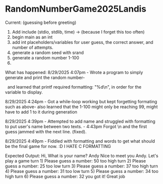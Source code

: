# RandomNumberGame2025Landis

Current: (guessing before greeting)
1. Add include (stdio, stdlib, time) -> (because I forget this too often)
2. begin main as an int
3. add int placeholders/variables for user guess, the correct answer, and number of attempts.
4. generate a random seed with srand
5. generate a random number 1-100
6. 



What has happened:
8/29/2025 4:07pm - Wrote a program to simply generate and print the random number-

&nbsp;			and learned that printf required formatting: "%d\\n", in order for the variable to display.

8/29/2025 4:24pm - Got a while-loop working but kept forgetting formating such as above-
				also learned that the 1-100 might only be reaching 99, might have to add 1 to it during generation

8/29/2025 4:39pm - Attempted to add name and struggled with formatting to put user's name between two texts.
					- 4:43pm Forgot \n and the first guess jammed with the next line. (fixed).

8/29/2025 4:49pm - Fiddled with formatting and words to get what should be the final game for now. :D I HATE C FORMATTING


Expected Output:
Hi, What is your name? Andy
Nice to meet you Andy.  Let's play a game
turn 1) Please guess a number: 50
too high
turn 2) Please guess a number: 25
too low
turn 3) Please guess a number: 37
too high
turn 4) Please guess a number: 31
too low
turn 5) Please guess a number: 34
too high
turn 6) Please guess a number: 32
you got it!
Great job

